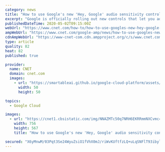 ```yaml
---
category: news
title: "How to use Google's new 'Hey, Google' audio sensitivity controls"
excerpt: "Google is officially rolling out new controls that let you adjust the sensitivity of your Google Home smart speaker to its wake word. That means you can fine-tune your Google Home ($49 at Walmart) or Nest devices to pick up \"Hey,"
publishedDateTime: 2020-05-02T09:15:00Z
webUrl: "https://www.cnet.com/how-to/how-to-use-googles-new-hey-google-audio-sensitivity-controls/"
ampWebUrl: "https://www.cnet.com/google-amp/news/how-to-use-googles-new-hey-google-audio-sensitivity-controls/"
cdnAmpWebUrl: "https://www-cnet-com.cdn.ampproject.org/c/s/www.cnet.com/google-amp/news/how-to-use-googles-new-hey-google-audio-sensitivity-controls/"
type: article
quality: 82
heat: 82
published: true

provider:
  name: CNET
  domain: cnet.com
  images:
    - url: "https://smartableai.github.io/google-cloud-platform/assets/images/organizations/cnet.com-50x50.jpg"
      width: 50
      height: 50

topics:
  - Google Cloud

images:
  - url: "https://cnet1.cbsistatic.com/img/NNAZMTc50q7NRH6EKRRmmNXCvmc=/756x567/2018/10/01/bf81a96a-6a09-47a3-80fd-b5eae197ec09/google-home-hub-2110.jpg"
    width: 756
    height: 567
    title: "How to use Google's new 'Hey, Google' audio sensitivity controls"

secured: "X6yMnwM/03Pqt3Se24WyuZsiO1fVhX0mJ/riWvKUftfzLQ+uLqSNFlT93ibylkVV5YP8DbtgSjgV5GZciNhiOyi72TRCqpik/5x/C3W6mGL4KKwTJWBLr9y1mVlpA2vl/66trLNtoAENLuZVyME+5RnlpE877xu9jD6UMMiZGoLjZfvFRNnclxVrnMKYqI9BpOnSk9YAPj33Y3pfBFUejgtFd82KaKjMNp3gIZHeh125r9nKB1BmCss0iZvJXjWU7mrzjBN4Ycl0X1Pc3eKAr1mmXDr25Xhl70uUWlUwzl52WoMhXAuFYJgkYvHK7s8V;llkQdVxo5D8qQTCr78lMgA=="
---
```


